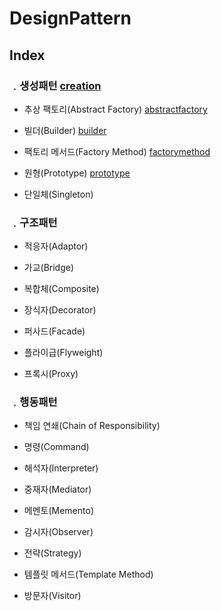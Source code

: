 # DesignPattern

## Index



### ﹒생성패턴  [creation](src/test/java/gof/creation) 

- 추상 팩토리(Abstract Factory) [abstractfactory](src/test/java/gof/creation/abstractfactory) 

  

- 빌더(Builder) [builder](src/test/java/gof/creation/builder) 

  

- 팩토리 메서드(Factory Method) [factorymethod](src/test/java/gof/creation/factorymethod) 

  

- 원형(Prototype) [prototype](src/test/java/gof/creation/prototype) 

  

- 단일체(Singleton)



### ﹒구조패턴

- 적응자(Adaptor)

  

- 가교(Bridge)

  

- 복합체(Composite)

  

- 장식자(Decorator)

  

- 퍼사드(Facade)

  

- 플라이급(Flyweight)

  

- 프록시(Proxy)

  

### ﹒행동패턴

- 책임 연쇄(Chain of Responsibility)

  

- 명령(Command)

  

- 해석자(Interpreter)

  

- 중재자(Mediator)

  

- 메멘토(Memento)

  

- 감시자(Observer)

  

- 전략(Strategy)

  

- 템플릿 메서드(Template Method)

  

- 방문자(Visitor)











